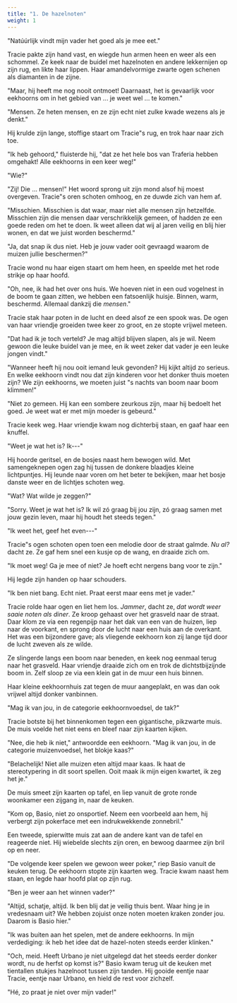 ```yaml
---
title: "1. De hazelnoten"
weight: 1
---
```


"Natúúrlijk vindt mijn vader het goed als je mee eet."

Tracie pakte zijn hand vast, en wiegde hun armen heen en weer als een schommel. Ze keek naar de buidel met hazelnoten en andere lekkernijen op zijn rug, en likte haar lippen. Haar amandelvormige zwarte ogen schenen als diamanten in de zijne.

"Maar, hij heeft me nog nooit ontmoet! Daarnaast, het is gevaarlijk voor eekhoorns om in het gebied van ... je weet wel ... te komen."

"Mensen. Ze heten mensen, en ze zijn echt niet zulke kwade wezens als je denkt."

Hij krulde zijn lange, stoffige staart om Tracie"s rug, en trok haar naar zich toe.

"Ik heb gehoord," fluisterde hij, "dat ze het hele bos van Traferia hebben omgehakt! Alle eekhoorns in een keer weg!"

"Wie?"

"Zij! Die ... mensen!" Het woord sprong uit zijn mond alsof hij moest overgeven. Tracie"s oren schoten omhoog, en ze duwde zich van hem af.

"Misschien. Misschien is dat waar, maar niet alle mensen zijn hetzelfde. Misschien zijn die mensen daar verschrikkelijk gemeen, of hadden ze een goede reden om het te doen. Ik weet alleen dat wij al jaren veilig en blij hier wonen, en dat we juist worden beschermd."

"Ja, dat snap ik dus niet. Heb je jouw vader ooit gevraagd waarom de muizen jullie beschermen?"

Tracie wond nu haar eigen staart om hem heen, en speelde met het rode strikje op haar hoofd.

"Oh, nee, ik had het over ons huis. We hoeven niet in een oud vogelnest in de boom te gaan zitten, we hebben een fatsoenlijk huisje. Binnen, warm, beschermd. Allemaal dankzij die *mensen*."

Tracie stak haar poten in de lucht en deed alsof ze een spook was. De ogen van haar vriendje groeiden twee keer zo groot, en ze stopte vrijwel meteen.

"Dat had ik je toch verteld? Je mag altijd blijven slapen, als je wil. Neem gewoon die leuke buidel van je mee, en ik weet zeker dat vader je een leuke jongen vindt."

"Wanneer heeft hij nou ooit iemand leuk gevonden? Hij kijkt altijd zo serieus. En welke eekhoorn vindt nou dat zijn kinderen voor het donker thuis moeten zijn? We zijn eekhoorns, we moeten juist "s nachts van boom naar boom klimmen!"

"Niet zo gemeen. Hij kan een sombere zeurkous zijn, maar hij bedoelt het goed. Je weet wat er met mijn moeder is gebeurd."

Tracie keek weg. Haar vriendje kwam nog dichterbij staan, en gaaf haar een knuffel.

"Weet je wat het is? Ik---"

Hij hoorde geritsel, en de bosjes naast hem bewogen wild. Met samengeknepen ogen zag hij tussen de donkere blaadjes kleine lichtpuntjes. Hij leunde naar voren om het beter te bekijken, maar het bosje danste weer en de lichtjes schoten weg.

"Wat? Wat wilde je zeggen?"

"Sorry. Weet je wat het is? Ik wil zó graag bij jou zijn, zó graag samen met jouw gezin leven, maar hij houdt het steeds tegen."

"Ik weet het, geef het even---"

Tracie"s ogen schoten open toen een melodie door de straat galmde. *Nu al?* dacht ze. Ze gaf hem snel een kusje op de wang, en draaide zich om.

"Ik moet weg! Ga je mee of niet? Je hoeft echt nergens bang voor te zijn."

Hij legde zijn handen op haar schouders.

"Ik ben niet bang. Echt niet. Praat eerst maar eens met je vader."

Tracie rolde haar ogen en liet hem los. *Jammer*, dacht ze, *dat wordt weer saaie noten als diner*. Ze kroop gehaast over het grasveld naar de straat. Daar klom ze via een regenpijp naar het dak van een van de huizen, liep naar de voorkant, en sprong door de lucht naar een huis aan de overkant. Het was een bijzondere gave; als vliegende eekhoorn kon zij lange tijd door de lucht zweven als ze wilde.

Ze slingerde langs een boom naar beneden, en keek nog eenmaal terug naar het grasveld. Haar vriendje draaide zich om en trok de dichtstbijzijnde boom in. Zelf sloop ze via een klein gat in de muur een huis binnen.

Haar kleine eekhoornhuis zat tegen de muur aangeplakt, en was dan ook vrijwel altijd donker vanbinnen.

"Mag ik van jou, in de categorie eekhoornvoedsel, de tak?"

Tracie botste bij het binnenkomen tegen een gigantische, pikzwarte muis. De muis voelde het niet eens en bleef naar zijn kaarten kijken.

"Nee, die heb ik niet," antwoordde een eekhoorn. "Mag ik van jou, in de categorie muizenvoedsel, het blokje kaas?"

"Belachelijk! Niet alle muizen eten altijd maar kaas. Ik haat de stereotypering in dit soort spellen. Ooit maak ik mijn eigen kwartet, ik zeg het je."

De muis smeet zijn kaarten op tafel, en liep vanuit de grote ronde woonkamer een zijgang in, naar de keuken.

"Kom op, Basio, niet zo onsportief. Neem een voorbeeld aan hem, hij verbergt zijn pokerface met een indrukwekkende zonnebril."

Een tweede, spierwitte muis zat aan de andere kant van de tafel en reageerde niet. Hij wiebelde slechts zijn oren, en bewoog daarmee zijn bril op en neer.

"De volgende keer spelen we gewoon weer poker," riep Basio vanuit de keuken terug. De eekhoorn stopte zijn kaarten weg. Tracie kwam naast hem staan, en legde haar hoofd plat op zijn rug.

"Ben je weer aan het winnen vader?"

"Altijd, schatje, altijd. Ik ben blij dat je veilig thuis bent. Waar hing je in vredesnaam uit? We hebben zojuist onze noten moeten kraken zonder jou. Daarom is Basio hier."

"Ik was buiten aan het spelen, met de andere eekhoorns. In mijn verdediging: ik heb het idee dat de hazel-noten steeds eerder klinken."

"Och, meid. Heeft Urbano je niet uitgelegd dat het steeds eerder donker wordt, nu de herfst op komst is?" Basio kwam terug uit de keuken met tientallen stukjes hazelnoot tussen zijn tanden. Hij gooide eentje naar Tracie, eentje naar Urbano, en hield de rest voor zichzelf.

"Hé, zo praat je niet over mijn vader!"